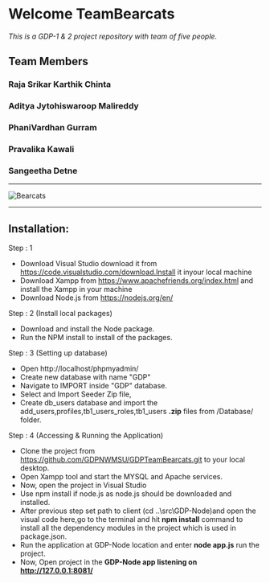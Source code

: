 # Welcome TeamBearcats
_This is a GDP-1 &amp; 2 project repository with team of five people._
## Team Members
### Raja Srikar Karthik Chinta
### Aditya Jytohiswaroop Malireddy 
### PhaniVardhan Gurram
### Pravalika Kawali
### Sangeetha Detne
***
![Bearcats](https://github.com/crskarthik/TeamBearcats/blob/master/Images/bearcat.jpg)
***
## Installation:
Step : 1
* Download Visual Studio download it from https://code.visualstudio.com/download.Install it inyour local machine
* Download Xampp from https://www.apachefriends.org/index.html and install the Xampp in your machine
* Download Node.js from https://nodejs.org/en/

Step : 2 (Install local packages)
* Download and install the Node package.
* Run the NPM install to install of the packages.

Step : 3 (Setting up database)
* Open http://localhost/phpmyadmin/
* Create new database with name "GDP"
* Navigate to IMPORT inside "GDP" database.
* Select and Import Seeder Zip file,
* Create db_users database and import the add_users,profiles,tb1_users_roles,tb1_users <b>.zip</b> files from /Database/ folder.

Step : 4 (Accessing & Running the Application)
* Clone the project from https://github.com/GDPNWMSU/GDPTeamBearcats.git to your local desktop.
* Open Xampp tool and start the MYSQL and Apache services.
* Now, open the project  in Visual Studio
* Use npm install if node.js as node.js should be downloaded and installed. 
* After previous step set path to client (cd ..\src\GDP-Node)and open the visual code here,go to the terminal and hit <b>npm install</b> command to install all the dependency modules in the project which is used in package.json. 
* Run the application at GDP-Node location and enter <b>node app.js</b> run the project.
* Now, Open project in the <b> GDP-Node app listening on http://127.0.0.1:8081/</b>
